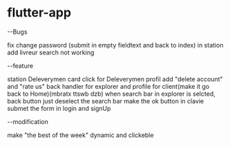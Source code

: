 # flutter-app

--Bugs

fix change password (submit in empty fieldtext and back to index) in station
add livreur search not working

--feature

station Deleverymen card click for Deleverymen profil
add "delete account" and "rate us"
back handler for explorer and profile for client(make it go back to Home)(mbratx ttswb dzb)
when search bar in explorer is selcted, back button just deselect the search bar
make the ok button in clavie submet the form in login and signUp

--modification

make "the best of the week" dynamic and clickeble
